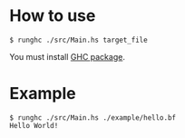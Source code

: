 # How to use

```
$ runghc ./src/Main.hs target_file
```

You must install <a href="https://www.haskell.org/ghc/" target="_blank">GHC package</a>.

# Example

```
$ runghc ./src/Main.hs ./example/hello.bf
Hello World!
```
